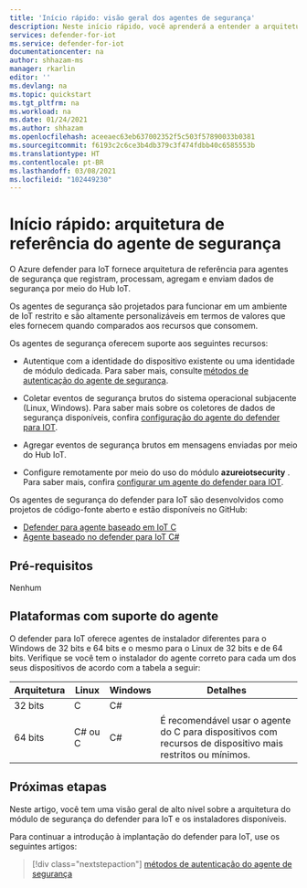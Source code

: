 ```yaml
---
title: 'Início rápido: visão geral dos agentes de segurança'
description: Neste início rápido, você aprenderá a entender a arquitetura do agente de segurança para os agentes usados no serviço Azure defender para IoT.
services: defender-for-iot
ms.service: defender-for-iot
documentationcenter: na
author: shhazam-ms
manager: rkarlin
editor: ''
ms.devlang: na
ms.topic: quickstart
ms.tgt_pltfrm: na
ms.workload: na
ms.date: 01/24/2021
ms.author: shhazam
ms.openlocfilehash: aceeaec63eb637002352f5c503f57890033b0381
ms.sourcegitcommit: f6193c2c6ce3b4db379c3f474fdbb40c6585553b
ms.translationtype: HT
ms.contentlocale: pt-BR
ms.lasthandoff: 03/08/2021
ms.locfileid: "102449230"
---
```

# <a name="quickstart-security-agent-reference-architecture"></a>Início rápido: arquitetura de referência do agente de segurança

O Azure defender para IoT fornece arquitetura de referência para agentes de segurança que registram, processam, agregam e enviam dados de segurança por meio do Hub IoT.

Os agentes de segurança são projetados para funcionar em um ambiente de IoT restrito e são altamente personalizáveis em termos de valores que eles fornecem quando comparados aos recursos que consomem.

Os agentes de segurança oferecem suporte aos seguintes recursos:

- Autentique com a identidade do dispositivo existente ou uma identidade de módulo dedicada. Para saber mais, consulte [métodos de autenticação do agente de segurança](concept-security-agent-authentication-methods.md).

- Coletar eventos de segurança brutos do sistema operacional subjacente (Linux, Windows). Para saber mais sobre os coletores de dados de segurança disponíveis, confira [configuração do agente do defender para IOT](how-to-agent-configuration.md).

- Agregar eventos de segurança brutos em mensagens enviadas por meio do Hub IoT.

- Configure remotamente por meio do uso do módulo **azureiotsecurity** . Para saber mais, confira [configurar um agente do defender para IOT](how-to-agent-configuration.md).

Os agentes de segurança do defender para IoT são desenvolvidos como projetos de código-fonte aberto e estão disponíveis no GitHub:

- [Defender para agente baseado em IoT C](https://github.com/Azure/Azure-IoT-Security-Agent-C)
- [Agente baseado no defender para IoT C#](https://github.com/Azure/Azure-IoT-Security-Agent-CS)

## <a name="prerequisites"></a>Pré-requisitos

Nenhum

## <a name="agent-supported-platforms"></a>Plataformas com suporte do agente

O defender para IoT oferece agentes de instalador diferentes para o Windows de 32 bits e 64 bits e o mesmo para o Linux de 32 bits e de 64 bits. Verifique se você tem o instalador do agente correto para cada um dos seus dispositivos de acordo com a tabela a seguir:

| Arquitetura | Linux | Windows | Detalhes |
|--|--|--|--|
| 32 bits | C | C# |  |
| 64 bits | C# ou C | C# | É recomendável usar o agente do C para dispositivos com recursos de dispositivo mais restritos ou mínimos. |


## <a name="next-steps"></a>Próximas etapas

Neste artigo, você tem uma visão geral de alto nível sobre a arquitetura do módulo de segurança do defender para IoT e os instaladores disponíveis.

Para continuar a introdução à implantação do defender para IoT, use os seguintes artigos:

> [!div class="nextstepaction"]
> [métodos de autenticação do agente de segurança](concept-security-agent-authentication-methods.md)
